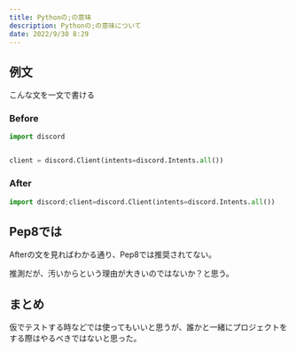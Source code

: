 ```yaml
---
title: Pythonの;の意味
description: Pythonの;の意味について
date: 2022/9/30 8:29
---
```


## 例文

こんな文を一文で書ける

### Before

```py
import discord


client = discord.Client(intents=discord.Intents.all())
```

### After

```py
import discord;client=discord.Client(intents=discord.Intents.all())
```

## Pep8では

Afterの文を見ればわかる通り、Pep8では推奨されてない。

推測だが、汚いからという理由が大きいのではないか？と思う。

## まとめ

仮でテストする時などでは使ってもいいと思うが、誰かと一緒にプロジェクトをする際はやるべきではないと思った。

